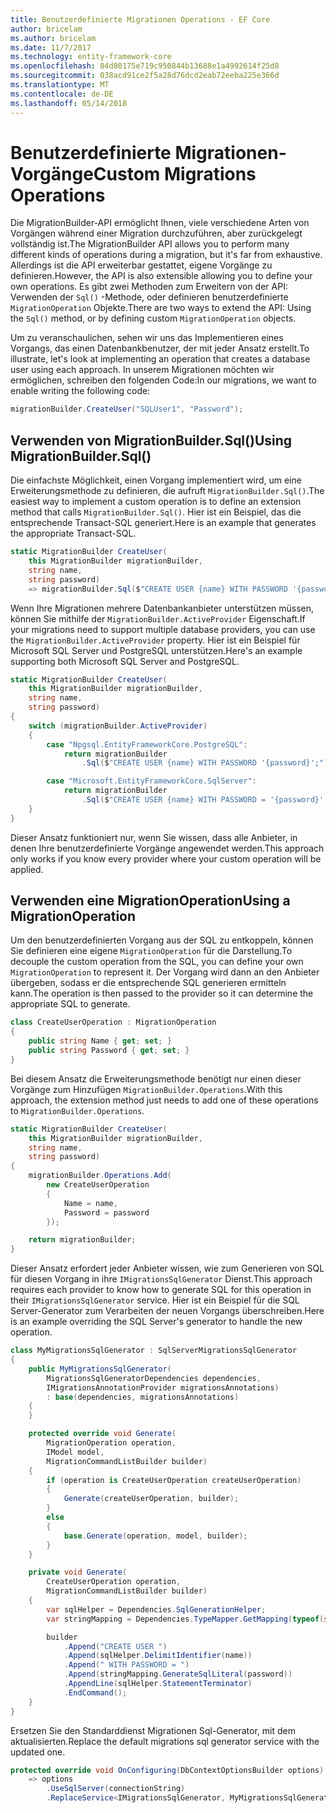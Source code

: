 ```yaml
---
title: Benutzerdefinierte Migrationen Operations - EF Core
author: bricelam
ms.author: bricelam
ms.date: 11/7/2017
ms.technology: entity-framework-core
ms.openlocfilehash: 84d80175e719c950844b13688e1a4992614f25d8
ms.sourcegitcommit: 038acd91ce2f5a28d76dcd2eab72eeba225e366d
ms.translationtype: MT
ms.contentlocale: de-DE
ms.lasthandoff: 05/14/2018
---
```

<a name="custom-migrations-operations"></a><span data-ttu-id="26c31-102">Benutzerdefinierte Migrationen-Vorgänge</span><span class="sxs-lookup"><span data-stu-id="26c31-102">Custom Migrations Operations</span></span>
============================
<span data-ttu-id="26c31-103">Die MigrationBuilder-API ermöglicht Ihnen, viele verschiedene Arten von Vorgängen während einer Migration durchzuführen, aber zurückgelegt vollständig ist.</span><span class="sxs-lookup"><span data-stu-id="26c31-103">The MigrationBuilder API allows you to perform many different kinds of operations during a migration, but it's far from exhaustive.</span></span> <span data-ttu-id="26c31-104">Allerdings ist die API erweiterbar gestattet, eigene Vorgänge zu definieren.</span><span class="sxs-lookup"><span data-stu-id="26c31-104">However, the API is also extensible allowing you to define your own operations.</span></span> <span data-ttu-id="26c31-105">Es gibt zwei Methoden zum Erweitern von der API: Verwenden der `Sql()` -Methode, oder definieren benutzerdefinierte `MigrationOperation` Objekte.</span><span class="sxs-lookup"><span data-stu-id="26c31-105">There are two ways to extend the API: Using the `Sql()` method, or by defining custom `MigrationOperation` objects.</span></span>

<span data-ttu-id="26c31-106">Um zu veranschaulichen, sehen wir uns das Implementieren eines Vorgangs, das einen Datenbankbenutzer, der mit jeder Ansatz erstellt.</span><span class="sxs-lookup"><span data-stu-id="26c31-106">To illustrate, let's look at implementing an operation that creates a database user using each approach.</span></span> <span data-ttu-id="26c31-107">In unserem Migrationen möchten wir ermöglichen, schreiben den folgenden Code:</span><span class="sxs-lookup"><span data-stu-id="26c31-107">In our migrations, we want to enable writing the following code:</span></span>

``` csharp
migrationBuilder.CreateUser("SQLUser1", "Password");
```

<a name="using-migrationbuildersql"></a><span data-ttu-id="26c31-108">Verwenden von MigrationBuilder.Sql()</span><span class="sxs-lookup"><span data-stu-id="26c31-108">Using MigrationBuilder.Sql()</span></span>
----------------------------
<span data-ttu-id="26c31-109">Die einfachste Möglichkeit, einen Vorgang implementiert wird, um eine Erweiterungsmethode zu definieren, die aufruft `MigrationBuilder.Sql()`.</span><span class="sxs-lookup"><span data-stu-id="26c31-109">The easiest way to implement a custom operation is to define an extension method that calls `MigrationBuilder.Sql()`.</span></span>
<span data-ttu-id="26c31-110">Hier ist ein Beispiel, das die entsprechende Transact-SQL generiert.</span><span class="sxs-lookup"><span data-stu-id="26c31-110">Here is an example that generates the appropriate Transact-SQL.</span></span>

``` csharp
static MigrationBuilder CreateUser(
    this MigrationBuilder migrationBuilder,
    string name,
    string password)
    => migrationBuilder.Sql($"CREATE USER {name} WITH PASSWORD '{password}';");
```

<span data-ttu-id="26c31-111">Wenn Ihre Migrationen mehrere Datenbankanbieter unterstützen müssen, können Sie mithilfe der `MigrationBuilder.ActiveProvider` Eigenschaft.</span><span class="sxs-lookup"><span data-stu-id="26c31-111">If your migrations need to support multiple database providers, you can use the `MigrationBuilder.ActiveProvider` property.</span></span> <span data-ttu-id="26c31-112">Hier ist ein Beispiel für Microsoft SQL Server und PostgreSQL unterstützen.</span><span class="sxs-lookup"><span data-stu-id="26c31-112">Here's an example supporting both Microsoft SQL Server and PostgreSQL.</span></span>

``` csharp
static MigrationBuilder CreateUser(
    this MigrationBuilder migrationBuilder,
    string name,
    string password)
{
    switch (migrationBuilder.ActiveProvider)
    {
        case "Npgsql.EntityFrameworkCore.PostgreSQL":
            return migrationBuilder
                .Sql($"CREATE USER {name} WITH PASSWORD '{password}';");

        case "Microsoft.EntityFrameworkCore.SqlServer":
            return migrationBuilder
                .Sql($"CREATE USER {name} WITH PASSWORD = '{password}';");
    }
}
```

<span data-ttu-id="26c31-113">Dieser Ansatz funktioniert nur, wenn Sie wissen, dass alle Anbieter, in denen Ihre benutzerdefinierte Vorgänge angewendet werden.</span><span class="sxs-lookup"><span data-stu-id="26c31-113">This approach only works if you know every provider where your custom operation will be applied.</span></span>

<a name="using-a-migrationoperation"></a><span data-ttu-id="26c31-114">Verwenden eine MigrationOperation</span><span class="sxs-lookup"><span data-stu-id="26c31-114">Using a MigrationOperation</span></span>
---------------------------
<span data-ttu-id="26c31-115">Um den benutzerdefinierten Vorgang aus der SQL zu entkoppeln, können Sie definieren eine eigene `MigrationOperation` für die Darstellung.</span><span class="sxs-lookup"><span data-stu-id="26c31-115">To decouple the custom operation from the SQL, you can define your own `MigrationOperation` to represent it.</span></span> <span data-ttu-id="26c31-116">Der Vorgang wird dann an den Anbieter übergeben, sodass er die entsprechende SQL generieren ermitteln kann.</span><span class="sxs-lookup"><span data-stu-id="26c31-116">The operation is then passed to the provider so it can determine the appropriate SQL to generate.</span></span>

``` csharp
class CreateUserOperation : MigrationOperation
{
    public string Name { get; set; }
    public string Password { get; set; }
}
```

<span data-ttu-id="26c31-117">Bei diesem Ansatz die Erweiterungsmethode benötigt nur einen dieser Vorgänge zum Hinzufügen `MigrationBuilder.Operations`.</span><span class="sxs-lookup"><span data-stu-id="26c31-117">With this approach, the extension method just needs to add one of these operations to `MigrationBuilder.Operations`.</span></span>

``` csharp
static MigrationBuilder CreateUser(
    this MigrationBuilder migrationBuilder,
    string name,
    string password)
{
    migrationBuilder.Operations.Add(
        new CreateUserOperation
        {
            Name = name,
            Password = password
        });

    return migrationBuilder;
}
```

<span data-ttu-id="26c31-118">Dieser Ansatz erfordert jeder Anbieter wissen, wie zum Generieren von SQL für diesen Vorgang in ihre `IMigrationsSqlGenerator` Dienst.</span><span class="sxs-lookup"><span data-stu-id="26c31-118">This approach requires each provider to know how to generate SQL for this operation in their `IMigrationsSqlGenerator` service.</span></span> <span data-ttu-id="26c31-119">Hier ist ein Beispiel für die SQL Server-Generator zum Verarbeiten der neuen Vorgangs überschreiben.</span><span class="sxs-lookup"><span data-stu-id="26c31-119">Here is an example overriding the SQL Server's generator to handle the new operation.</span></span>

``` csharp
class MyMigrationsSqlGenerator : SqlServerMigrationsSqlGenerator
{
    public MyMigrationsSqlGenerator(
        MigrationsSqlGeneratorDependencies dependencies,
        IMigrationsAnnotationProvider migrationsAnnotations)
        : base(dependencies, migrationsAnnotations)
    {
    }

    protected override void Generate(
        MigrationOperation operation,
        IModel model,
        MigrationCommandListBuilder builder)
    {
        if (operation is CreateUserOperation createUserOperation)
        {
            Generate(createUserOperation, builder);
        }
        else
        {
            base.Generate(operation, model, builder);
        }
    }

    private void Generate(
        CreateUserOperation operation,
        MigrationCommandListBuilder builder)
    {
        var sqlHelper = Dependencies.SqlGenerationHelper;
        var stringMapping = Dependencies.TypeMapper.GetMapping(typeof(string));

        builder
            .Append("CREATE USER ")
            .Append(sqlHelper.DelimitIdentifier(name))
            .Append(" WITH PASSWORD = ")
            .Append(stringMapping.GenerateSqlLiteral(password))
            .AppendLine(sqlHelper.StatementTerminator)
            .EndCommand();
    }
}
```

<span data-ttu-id="26c31-120">Ersetzen Sie den Standarddienst Migrationen Sql-Generator, mit dem aktualisierten.</span><span class="sxs-lookup"><span data-stu-id="26c31-120">Replace the default migrations sql generator service with the updated one.</span></span>

``` csharp
protected override void OnConfiguring(DbContextOptionsBuilder options)
    => options
        .UseSqlServer(connectionString)
        .ReplaceService<IMigrationsSqlGenerator, MyMigrationsSqlGenerator>();
```
